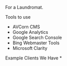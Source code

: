 For a Laundromat.

Tools to use
* AVCorn CMS
* Google Analytics
* Google Search Console
* Bing Webmaster Tools
* Microsoft Clarity

Example Clients We Have
* 